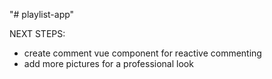 "# playlist-app" 

NEXT STEPS:
- create comment vue component for reactive commenting
- add more pictures for a professional look
